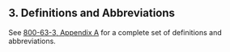 <div class="breaker"></div>
<a name="sec3"></a>

## 3. Definitions and Abbreviations

See [800-63-3, Appendix A](https://pages.nist.gov/800-63-3/sp800-63-3.html#def-and-acr) for a complete set of definitions and abbreviations.

